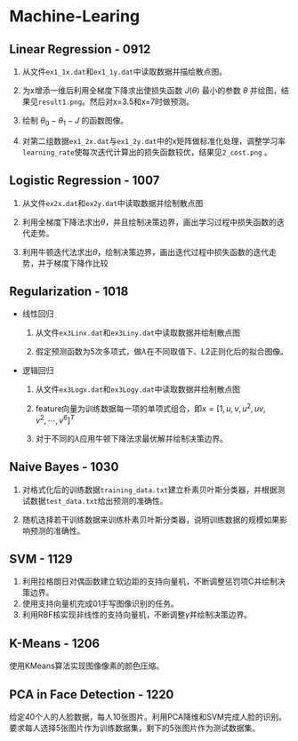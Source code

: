 # Machine-Learing

## Linear Regression - 0912

1. 从文件`ex1_1x.dat`和`ex1_1y.dat`中读取数据并描绘散点图。

2. 为x增添一维后利用全梯度下降求出使损失函数 $J(\theta)$ 最小的参数 $\theta$ 并绘图，结果见`result1.png`。然后对x=3.5和x=7时做预测。

3. 绘制 $\theta_0 - \theta_1 - J$ 的函数图像。

4. 对第二组数据`ex1_2x.dat`与`ex1_2y.dat`中的x矩阵做标准化处理，调整学习率`learning_rate`使每次迭代计算出的损失函数较优，结果见`2_cost.png` 。

## Logistic Regression - 1007

1. 从文件`ex2x.dat`和`ex2y.dat`中读取数据并绘制散点图

2. 利用全梯度下降法求出$\theta$，并且绘制决策边界，画出学习过程中损失函数的迭代走势。

3. 利用牛顿迭代法求出$\theta$，绘制决策边界，画出迭代过程中损失函数的迭代走势，并于梯度下降作比较

## Regularization - 1018

+ 线性回归

    1. 从文件`ex3Linx.dat`和`ex3Liny.dat`中读取数据并绘制散点图

    2. 假定预测函数为5次多项式，做$\lambda$在不同取值下、L2正则化后的拟合图像。

+ 逻辑回归

    1. 从文件`ex3Logx.dat`和`ex3Logy.dat`中读取数据并绘制散点图

    2. feature向量为训练数据每一项的单项式组合，即$x=[1, u, v, u^2, uv, v^2, \cdots, v^6]^T$

    3. 对于不同的$\lambda$应用牛顿下降法求最优解并绘制决策边界。

##  Naive Bayes - 1030

1. 对格式化后的训练数据`training_data.txt`建立朴素贝叶斯分类器，并根据测试数据`test_data.txt`给出预测的准确性。

2. 随机选择若干训练数据来训练朴素贝叶斯分类器，说明训练数据的规模如果影响预测的准确性。

## SVM - 1129

1. 利用拉格朗日对偶函数建立软边距的支持向量机，不断调整惩罚项C并绘制决策边界。
2. 使用支持向量机完成01手写图像识别的任务。
3. 利用RBF核实现非线性的支持向量机，不断调整$\gamma$并绘制决策边界。

## K-Means - 1206

使用KMeans算法实现图像像素的颜色压缩。

## PCA in Face Detection - 1220

给定40个人的人脸数据，每人10张图片。利用PCA降维和SVM完成人脸的识别。要求每人选择5张图片作为训练数据集，剩下的5张图片作为测试数据集。
